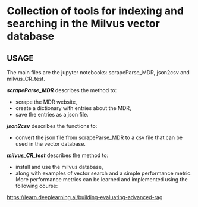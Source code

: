 # Collection of tools for indexing and searching in the Milvus vector database

## USAGE

The main files are the jupyter notebooks: scrapeParse_MDR, json2csv and milvus_CR_test.

***scrapeParse_MDR*** describes the method to:
 - scrape the MDR website,
 - create a dictionary with entries about the MDR,
 - save the entries as a json file.

***json2csv*** describes the functions to:
 - convert the json file from scrapeParse_MDR to a csv file that can be used in the vector database.

***milvus_CR_test*** describes the method to:
 - install and use the milvus database,
 - along with examples of vector search and a simple performance metric. More performance metrics can be learned and implemented using the following course:

https://learn.deeplearning.ai/building-evaluating-advanced-rag
